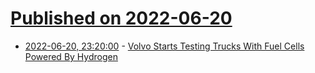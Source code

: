 # [Published on 2022-06-20](index.md)

* [2022-06-20, 23:20:00](https://tech.slashdot.org/story/22/06/20/1945202/volvo-starts-testing-trucks-with-fuel-cells-powered-by-hydrogen?utm_source=rss1.0mainlinkanon&utm_medium=feed) - [Volvo Starts Testing Trucks With Fuel Cells Powered By Hydrogen](https://tech.slashdot.org/story/22/06/20/1945202/volvo-starts-testing-trucks-with-fuel-cells-powered-by-hydrogen?utm_source=rss1.0mainlinkanon&utm_medium=feed)
